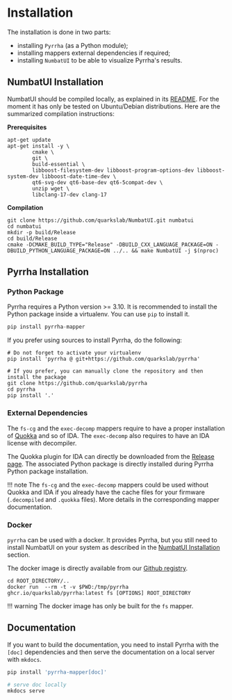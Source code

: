 # Installation
The installation is done in two parts:

- installing `Pyrrha` (as a Python module);
- installing mappers external dependencies if required;
- installing `NumbatUI` to be able to visualize Pyrrha's results.

## NumbatUI Installation
NumbatUI should be compiled locally, as explained in its [README](https://github.com/quarkslab/NumbatUI/blob/main/README.md). For the moment it has only be tested on Ubuntu/Debian distributions. Here are the summarized compilation instructions:

**Prerequisites**
```commandline
apt-get update
apt-get install -y \
        cmake \
        git \
        build-essential \
        libboost-filesystem-dev libboost-program-options-dev libboost-system-dev libboost-date-time-dev \
        qt6-svg-dev qt6-base-dev qt6-5compat-dev \
        unzip wget \
        libclang-17-dev clang-17
```

**Compilation**
```commandline
git clone https://github.com/quarkslab/NumbatUI.git numbatui 
cd numbatui
mkdir -p build/Release 
cd build/Release
cmake -DCMAKE_BUILD_TYPE="Release" -DBUILD_CXX_LANGUAGE_PACKAGE=ON -DBUILD_PYTHON_LANGUAGE_PACKAGE=ON ../.. && make NumbatUI -j $(nproc)
```


## Pyrrha Installation
### Python Package
Pyrrha requires a Python version >= 3.10.
It is recommended to install the Python package inside a virtualenv. You can use `pip` to install it.
```python
pip install pyrrha-mapper
```
If you prefer using sources to install Pyrrha, do the following:
```commandline
# Do not forget to activate your virtualenv
pip install 'pyrrha @ git+https://github.com/quarkslab/pyrrha'

# If you prefer, you can manually clone the repository and then install the package
git clone https://github.com/quarkslab/pyrrha
cd pyrrha
pip install '.'
```

### External Dependencies

The `fs-cg` and the `exec-decomp` mappers require to have a proper installation of [Quokka](https://github.com/quarkslab/quokka) and so of IDA. The `exec-decomp` also requires to have an IDA license with decompiler.

The Quokka plugin for IDA can directly be downloaded from the [Release page](https://github.com/quarkslab/quokka/releases). The associated Python package is directly installed during Pyrrha Python package installation. 

!!! note
    The `fs-cg` and the `exec-decomp` mappers could be used without Quokka and IDA if you already have the cache files for your firmware (`.decompiled` and `.quokka` files). More details in the corresponding mapper documentation.

### Docker
`pyrrha` can be used with a docker. It provides Pyrrha, but you still need to install NumbatUI on your system as described in the [NumbatUI Installation](#numbatui-installation) section.

The docker image is directly available from our [Github registry](https://github.com/orgs/quarkslab/packages/container/package/pyrrha).


```commandline
cd ROOT_DIRECTORY/..
docker run  --rm -t -v $PWD:/tmp/pyrrha ghcr.io/quarkslab/pyrrha:latest fs [OPTIONS] ROOT_DIRECTORY
```

!!! warning
    The docker image has only be built for the `fs` mapper.

## Documentation

If you want to build the documentation, you need to install Pyrrha with the `[doc]` dependencies and then serve the documentation on a local server with `mkdocs`.

```bash
pip install 'pyrrha-mapper[doc]'

# serve doc locally
mkdocs serve
```